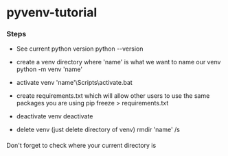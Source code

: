 # pyvenv-tutorial

### Steps

- See current python version
python --version

- create a venv directory where 'name' is what we want to name our venv
python -m venv 'name' 

- activate venv
'name'\Scripts\activate.bat

- create requirements.txt which will allow other users to use the same packages you are using
pip freeze > requirements.txt

- deactivate venv
deactivate 

- delete venv (just delete directory of venv)
rmdir 'name' /s 

####
Don't forget to check where your current directory is 
